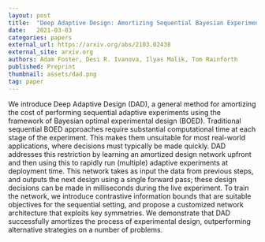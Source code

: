 ```yaml
---
layout: post
title:  "Deep Adaptive Design: Amortizing Sequential Bayesian Experimental Design"
date:   2021-03-03
categories: papers
external_url: https://arxiv.org/abs/2103.02438
external_site: arxiv.org
authors: Adam Foster, Desi R. Ivanova, Ilyas Malik, Tom Rainforth
published: Preprint
thumbnail: assets/dad.png
tag: paper
---
```


We introduce Deep Adaptive Design (DAD), a general method for amortizing the cost of performing sequential adaptive experiments using the framework of Bayesian optimal experimental design (BOED). Traditional sequential BOED approaches require substantial computational time at each stage of the experiment. This makes them unsuitable for most real-world applications, where decisions must typically be made quickly. DAD addresses this restriction by learning an amortized design network upfront and then using this to rapidly run (multiple) adaptive experiments at deployment time. This network takes as input the data from previous steps, and outputs the next design using a single forward pass; these design decisions can be made in milliseconds during the live experiment. To train the network, we introduce contrastive information bounds that are suitable objectives for the sequential setting, and propose a customized network architecture that exploits key symmetries. We demonstrate that DAD successfully amortizes the process of experimental design, outperforming alternative strategies on a number of problems. 
